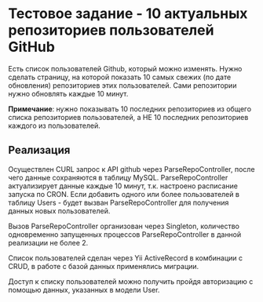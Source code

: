 # Тестовое задание - 10 актуальных репозиториев пользователей GitHub

Есть список пользователей Github, который можно изменять. Нужно сделать страницу, на которой показать 10 самых свежих (по дате обновления) репозиториев этих пользователей. Сами репозитории нужно обновлять каждые 10 минут.

**Примечание**: нужно показывать 10 последних репозиториев из общего списка репозиториев пользователей, а НЕ 10 последних репозиториев каждого из пользователей. 

## Реализация

Осуществлен CURL запрос к API github через ParseRepoController, после чего данные сохраняются в таблицу MySQL. ParseRepoController актуализирует данные каждые 10 минут, т.к. настроено расписание запуска по CRON. Если добавить одного или более пользователей в таблицу Users - будет вызван ParseRepoController для получения данных новых пользователей. 

Вызов ParseRepoController организован через Singleton, количество одновременно запущенных процессов ParseRepoController в данной реализации не более 2.

Список пользователей сделан через Yii ActiveRecord в комбинации с CRUD, в работе с базой данных применялись миграции.

Доступ к списку пользователей можно получить пройдя авторизацию с помощью данных, указанных в модели User.

